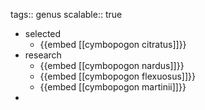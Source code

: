 tags:: genus
scalable:: true

- selected
	- {{embed [[cymbopogon citratus]]}}
- research
	- {{embed [[cymbopogon nardus]]}}
	- {{embed [[cymbopogon flexuosus]]}}
	- {{embed [[cymbopogon martinii]]}}
-